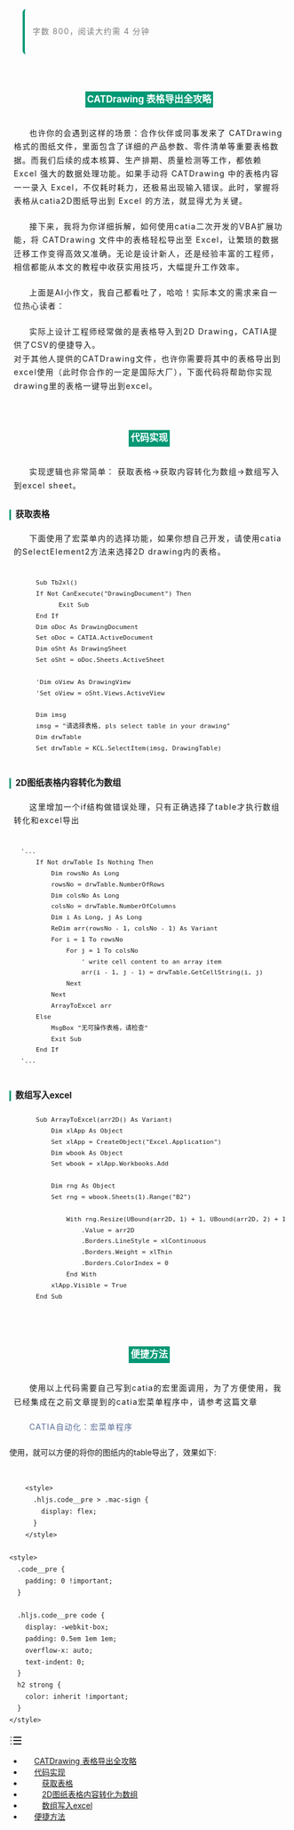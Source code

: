 <div data-v-bcdffb33="" class="relative flex-1 overflow-x-hidden transition-width w-0" style=""><div data-v-bcdffb33="" id="preview" class="preview-wrapper w-full p-5"><div data-v-bcdffb33="" id="output-wrapper" class="w-full output_night"><div data-v-bcdffb33="" class="preview border-x-1 shadow-xl w-[375px]"><section data-v-bcdffb33="" id="output" class="w-full"><section style="--md-primary-color: #009874; text-align: left; line-height: 1.75; font-family: -apple-system-font,BlinkMacSystemFont, Helvetica Neue, PingFang SC, Hiragino Sans GB , Microsoft YaHei UI , Microsoft YaHei ,Arial,sans-serif; font-size: 14px">
      <blockquote style="--md-primary-color: #009874; text-align: left; line-height: 1.75; font-family: -apple-system-font,BlinkMacSystemFont, Helvetica Neue, PingFang SC, Hiragino Sans GB , Microsoft YaHei UI , Microsoft YaHei ,Arial,sans-serif; font-size: 14px; font-style: normal; padding: 1em; border-left: 4px solid var(--md-primary-color); border-radius: 6px; color: rgba(0,0,0,0.5); background: var(--blockquote-background); margin-bottom: 1em;margin-top: 0">
        <p style="--md-primary-color: #009874; text-align: left; line-height: 1.75; font-family: -apple-system-font,BlinkMacSystemFont, Helvetica Neue, PingFang SC, Hiragino Sans GB , Microsoft YaHei UI , Microsoft YaHei ,Arial,sans-serif; font-size: 1em; display: block; letter-spacing: 0.1em; color: hsl(var(--foreground))">字数 800，阅读大约需 4 分钟</p>
      </blockquote>
    <h2 data-heading="true" style="--md-primary-color: #009874; text-align: center; line-height: 1.75; font-family: -apple-system-font,BlinkMacSystemFont, Helvetica Neue, PingFang SC, Hiragino Sans GB , Microsoft YaHei UI , Microsoft YaHei ,Arial,sans-serif; font-size: 16.8px; display: table; padding: 0 0.2em; margin: 4em auto 2em; color: #fff; background: var(--md-primary-color); font-weight: bold" id="0">CATDrawing 表格导出全攻略</h2><p style="--md-primary-color: #009874; text-align: left; line-height: 1.75; font-family: -apple-system-font,BlinkMacSystemFont, Helvetica Neue, PingFang SC, Hiragino Sans GB , Microsoft YaHei UI , Microsoft YaHei ,Arial,sans-serif; font-size: 14px; text-indent: 2em; margin: 1.5em 8px; letter-spacing: 0.1em; color: hsl(var(--foreground))">也许你的会遇到这样的场景：合作伙伴或同事发来了 CATDrawing 格式的图纸文件，里面包含了详细的产品参数、零件清单等重要表格数据。而我们后续的成本核算、生产排期、质量检测等工作，都依赖 Excel 强大的数据处理功能。如果手动将 CATDrawing 中的表格内容一一录入 Excel，不仅耗时耗力，还极易出现输入错误。此时，掌握将表格从catia2D图纸导出到 Excel 的方法，就显得尤为关键。</p><p style="--md-primary-color: #009874; text-align: left; line-height: 1.75; font-family: -apple-system-font,BlinkMacSystemFont, Helvetica Neue, PingFang SC, Hiragino Sans GB , Microsoft YaHei UI , Microsoft YaHei ,Arial,sans-serif; font-size: 14px; text-indent: 2em; margin: 1.5em 8px; letter-spacing: 0.1em; color: hsl(var(--foreground))">接下来，我将为你详细拆解，如何使用catia二次开发的VBA扩展功能，将 CATDrawing 文件中的表格轻松导出至 Excel，让繁琐的数据迁移工作变得高效又准确。无论是设计新人，还是经验丰富的工程师，相信都能从本文的教程中收获实用技巧，大幅提升工作效率。</p><p style="--md-primary-color: #009874; text-align: left; line-height: 1.75; font-family: -apple-system-font,BlinkMacSystemFont, Helvetica Neue, PingFang SC, Hiragino Sans GB , Microsoft YaHei UI , Microsoft YaHei ,Arial,sans-serif; font-size: 14px; text-indent: 2em; margin: 1.5em 8px; letter-spacing: 0.1em; color: hsl(var(--foreground))">上面是AI小作文，我自己都看吐了，哈哈！实际本文的需求来自一位热心读者：</p><p style="--md-primary-color: #009874; text-align: left; line-height: 1.75; font-family: -apple-system-font,BlinkMacSystemFont, Helvetica Neue, PingFang SC, Hiragino Sans GB , Microsoft YaHei UI , Microsoft YaHei ,Arial,sans-serif; font-size: 14px; text-indent: 2em; margin: 1.5em 8px; letter-spacing: 0.1em; color: hsl(var(--foreground))">实际上设计工程师经常做的是表格导入到2D Drawing，CATIA提供了CSV的便捷导入。<br>对于其他人提供的CATDrawing文件，也许你需要将其中的表格导出到excel使用（此时你合作的一定是国际大厂），下面代码将帮助你实现drawing里的表格一键导出到excel。</p><h2 data-heading="true" style="--md-primary-color: #009874; text-align: center; line-height: 1.75; font-family: -apple-system-font,BlinkMacSystemFont, Helvetica Neue, PingFang SC, Hiragino Sans GB , Microsoft YaHei UI , Microsoft YaHei ,Arial,sans-serif; font-size: 16.8px; display: table; padding: 0 0.2em; margin: 4em auto 2em; color: #fff; background: var(--md-primary-color); font-weight: bold" id="1">代码实现</h2><p style="--md-primary-color: #009874; text-align: left; line-height: 1.75; font-family: -apple-system-font,BlinkMacSystemFont, Helvetica Neue, PingFang SC, Hiragino Sans GB , Microsoft YaHei UI , Microsoft YaHei ,Arial,sans-serif; font-size: 14px; text-indent: 2em; margin: 1.5em 8px; letter-spacing: 0.1em; color: hsl(var(--foreground))">实现逻辑也非常简单： 获取表格→获取内容转化为数组→数组写入到excel sheet。</p><h3 data-heading="true" style="--md-primary-color: #009874; text-align: left; line-height: 1.2; font-family: -apple-system-font,BlinkMacSystemFont, Helvetica Neue, PingFang SC, Hiragino Sans GB , Microsoft YaHei UI , Microsoft YaHei ,Arial,sans-serif; font-size: 15.400000000000002px; padding-left: 8px; border-left: 3px solid var(--md-primary-color); margin: 2em 8px 0.75em 0; color: hsl(var(--foreground)); font-weight: bold" id="2">获取表格</h3><p style="--md-primary-color: #009874; text-align: left; line-height: 1.75; font-family: -apple-system-font,BlinkMacSystemFont, Helvetica Neue, PingFang SC, Hiragino Sans GB , Microsoft YaHei UI , Microsoft YaHei ,Arial,sans-serif; font-size: 14px; text-indent: 2em; margin: 1.5em 8px; letter-spacing: 0.1em; color: hsl(var(--foreground))">下面使用了宏菜单内的选择功能，如果你想自己开发，请使用catia的SelectElement2方法来选择2D drawing内的表格。</p><pre class="hljs code__pre" style="--md-primary-color: #009874; text-align: left; line-height: 1.5; font-family: -apple-system-font,BlinkMacSystemFont, Helvetica Neue, PingFang SC, Hiragino Sans GB , Microsoft YaHei UI , Microsoft YaHei ,Arial,sans-serif; font-size: 90%; overflow-x: auto; border-radius: 8px; padding: 1em; margin: 10px 8px"><span class="mac-sign" style="padding: 10px 14px 0;" hidden=""><svg xmlns="http://www.w3.org/2000/svg" version="1.1" x="0px" y="0px" width="45px" height="13px" viewBox="0 0 450 130">
    <ellipse cx="50" cy="65" rx="50" ry="52" stroke="rgb(220,60,54)" stroke-width="2" fill="rgb(237,108,96)"></ellipse>
    <ellipse cx="225" cy="65" rx="50" ry="52" stroke="rgb(218,151,33)" stroke-width="2" fill="rgb(247,193,81)"></ellipse>
    <ellipse cx="400" cy="65" rx="50" ry="52" stroke="rgb(27,161,37)" stroke-width="2" fill="rgb(100,200,86)"></ellipse>
  </svg></span><code class="language-" style="--md-primary-color: #009874; text-align: left; line-height: 1.75; font-family: Menlo, Operator Mono, Consolas, Monaco, monospace; font-size: 90%; margin: 0; white-space: nowrap">&nbsp;&nbsp;&nbsp;&nbsp;Sub&nbsp;Tb2xl()<br>&nbsp;&nbsp;&nbsp;&nbsp;If&nbsp;Not&nbsp;CanExecute("DrawingDocument")&nbsp;Then<br>&nbsp;&nbsp;&nbsp;&nbsp;&nbsp;&nbsp;&nbsp;&nbsp;&nbsp;&nbsp;Exit&nbsp;Sub<br>&nbsp;&nbsp;&nbsp;&nbsp;End&nbsp;If<br>&nbsp;&nbsp;&nbsp;&nbsp;Dim&nbsp;oDoc&nbsp;As&nbsp;DrawingDocument<br>&nbsp;&nbsp;&nbsp;&nbsp;Set&nbsp;oDoc&nbsp;=&nbsp;CATIA.ActiveDocument<br>&nbsp;&nbsp;&nbsp;&nbsp;Dim&nbsp;oSht&nbsp;As&nbsp;DrawingSheet<br>&nbsp;&nbsp;&nbsp;&nbsp;Set&nbsp;oSht&nbsp;=&nbsp;oDoc.Sheets.ActiveSheet<br>&nbsp;&nbsp;&nbsp;<br>&nbsp;&nbsp;&nbsp;&nbsp;'Dim&nbsp;oView&nbsp;As&nbsp;DrawingView<br>&nbsp;&nbsp;&nbsp;&nbsp;'Set&nbsp;oView&nbsp;=&nbsp;oSht.Views.ActiveView<br>&nbsp;&nbsp;&nbsp;&nbsp;<br>&nbsp;&nbsp;&nbsp;&nbsp;Dim&nbsp;imsg<br>&nbsp;&nbsp;&nbsp;&nbsp;imsg&nbsp;=&nbsp;"请选择表格,&nbsp;pls&nbsp;select&nbsp;table&nbsp;in&nbsp;your&nbsp;drawing"<br>&nbsp;&nbsp;&nbsp;&nbsp;Dim&nbsp;drwTable<br>&nbsp;&nbsp;&nbsp;&nbsp;Set&nbsp;drwTable&nbsp;=&nbsp;KCL.SelectItem(imsg,&nbsp;DrawingTable)</code></pre><h3 data-heading="true" style="--md-primary-color: #009874; text-align: left; line-height: 1.2; font-family: -apple-system-font,BlinkMacSystemFont, Helvetica Neue, PingFang SC, Hiragino Sans GB , Microsoft YaHei UI , Microsoft YaHei ,Arial,sans-serif; font-size: 15.400000000000002px; padding-left: 8px; border-left: 3px solid var(--md-primary-color); margin: 2em 8px 0.75em 0; color: hsl(var(--foreground)); font-weight: bold" id="3">2D图纸表格内容转化为数组</h3><p style="--md-primary-color: #009874; text-align: left; line-height: 1.75; font-family: -apple-system-font,BlinkMacSystemFont, Helvetica Neue, PingFang SC, Hiragino Sans GB , Microsoft YaHei UI , Microsoft YaHei ,Arial,sans-serif; font-size: 14px; text-indent: 2em; margin: 1.5em 8px; letter-spacing: 0.1em; color: hsl(var(--foreground))">这里增加一个if结构做错误处理，只有正确选择了table才执行数组转化和excel导出</p><pre class="hljs code__pre" style="--md-primary-color: #009874; text-align: left; line-height: 1.5; font-family: -apple-system-font,BlinkMacSystemFont, Helvetica Neue, PingFang SC, Hiragino Sans GB , Microsoft YaHei UI , Microsoft YaHei ,Arial,sans-serif; font-size: 90%; overflow-x: auto; border-radius: 8px; padding: 1em; margin: 10px 8px"><span class="mac-sign" style="padding: 10px 14px 0;" hidden=""><svg xmlns="http://www.w3.org/2000/svg" version="1.1" x="0px" y="0px" width="45px" height="13px" viewBox="0 0 450 130">
    <ellipse cx="50" cy="65" rx="50" ry="52" stroke="rgb(220,60,54)" stroke-width="2" fill="rgb(237,108,96)"></ellipse>
    <ellipse cx="225" cy="65" rx="50" ry="52" stroke="rgb(218,151,33)" stroke-width="2" fill="rgb(247,193,81)"></ellipse>
    <ellipse cx="400" cy="65" rx="50" ry="52" stroke="rgb(27,161,37)" stroke-width="2" fill="rgb(100,200,86)"></ellipse>
  </svg></span><code class="language-" style="--md-primary-color: #009874; text-align: left; line-height: 1.75; font-family: Menlo, Operator Mono, Consolas, Monaco, monospace; font-size: 90%; margin: 0; white-space: nowrap">'...<br>&nbsp;&nbsp;&nbsp;&nbsp;If&nbsp;Not&nbsp;drwTable&nbsp;Is&nbsp;Nothing&nbsp;Then<br>&nbsp;&nbsp;&nbsp;&nbsp;&nbsp;&nbsp;&nbsp;&nbsp;Dim&nbsp;rowsNo&nbsp;As&nbsp;Long<br>&nbsp;&nbsp;&nbsp;&nbsp;&nbsp;&nbsp;&nbsp;&nbsp;rowsNo&nbsp;=&nbsp;drwTable.NumberOfRows<br>&nbsp;&nbsp;&nbsp;&nbsp;&nbsp;&nbsp;&nbsp;&nbsp;Dim&nbsp;colsNo&nbsp;As&nbsp;Long<br>&nbsp;&nbsp;&nbsp;&nbsp;&nbsp;&nbsp;&nbsp;&nbsp;colsNo&nbsp;=&nbsp;drwTable.NumberOfColumns<br>&nbsp;&nbsp;&nbsp;&nbsp;&nbsp;&nbsp;&nbsp;&nbsp;Dim&nbsp;i&nbsp;As&nbsp;Long,&nbsp;j&nbsp;As&nbsp;Long<br>&nbsp;&nbsp;&nbsp;&nbsp;&nbsp;&nbsp;&nbsp;&nbsp;ReDim&nbsp;arr(rowsNo&nbsp;-&nbsp;1,&nbsp;colsNo&nbsp;-&nbsp;1)&nbsp;As&nbsp;Variant<br>&nbsp;&nbsp;&nbsp;&nbsp;&nbsp;&nbsp;&nbsp;&nbsp;For&nbsp;i&nbsp;=&nbsp;1&nbsp;To&nbsp;rowsNo<br>&nbsp;&nbsp;&nbsp;&nbsp;&nbsp;&nbsp;&nbsp;&nbsp;&nbsp;&nbsp;&nbsp;&nbsp;For&nbsp;j&nbsp;=&nbsp;1&nbsp;To&nbsp;colsNo<br>&nbsp;&nbsp;&nbsp;&nbsp;&nbsp;&nbsp;&nbsp;&nbsp;&nbsp;&nbsp;&nbsp;&nbsp;&nbsp;&nbsp;&nbsp;&nbsp;'&nbsp;write&nbsp;cell&nbsp;content&nbsp;to&nbsp;an&nbsp;array&nbsp;item<br>&nbsp;&nbsp;&nbsp;&nbsp;&nbsp;&nbsp;&nbsp;&nbsp;&nbsp;&nbsp;&nbsp;&nbsp;&nbsp;&nbsp;&nbsp;&nbsp;arr(i&nbsp;-&nbsp;1,&nbsp;j&nbsp;-&nbsp;1)&nbsp;=&nbsp;drwTable.GetCellString(i,&nbsp;j)<br>&nbsp;&nbsp;&nbsp;&nbsp;&nbsp;&nbsp;&nbsp;&nbsp;&nbsp;&nbsp;&nbsp;&nbsp;Next<br>&nbsp;&nbsp;&nbsp;&nbsp;&nbsp;&nbsp;&nbsp;&nbsp;Next<br>&nbsp;&nbsp;&nbsp;&nbsp;&nbsp;&nbsp;&nbsp;&nbsp;ArrayToExcel&nbsp;arr<br>&nbsp;&nbsp;&nbsp;&nbsp;Else<br>&nbsp;&nbsp;&nbsp;&nbsp;&nbsp;&nbsp;&nbsp;&nbsp;MsgBox&nbsp;"无可操作表格，请检查"<br>&nbsp;&nbsp;&nbsp;&nbsp;&nbsp;&nbsp;&nbsp;&nbsp;Exit&nbsp;Sub<br>&nbsp;&nbsp;&nbsp;&nbsp;End&nbsp;If<br>'...</code></pre><h3 data-heading="true" style="--md-primary-color: #009874; text-align: left; line-height: 1.2; font-family: -apple-system-font,BlinkMacSystemFont, Helvetica Neue, PingFang SC, Hiragino Sans GB , Microsoft YaHei UI , Microsoft YaHei ,Arial,sans-serif; font-size: 15.400000000000002px; padding-left: 8px; border-left: 3px solid var(--md-primary-color); margin: 2em 8px 0.75em 0; color: hsl(var(--foreground)); font-weight: bold" id="4">数组写入excel</h3><pre class="hljs code__pre" style="--md-primary-color: #009874; text-align: left; line-height: 1.5; font-family: -apple-system-font,BlinkMacSystemFont, Helvetica Neue, PingFang SC, Hiragino Sans GB , Microsoft YaHei UI , Microsoft YaHei ,Arial,sans-serif; font-size: 90%; overflow-x: auto; border-radius: 8px; padding: 1em; margin: 10px 8px"><span class="mac-sign" style="padding: 10px 14px 0;" hidden=""><svg xmlns="http://www.w3.org/2000/svg" version="1.1" x="0px" y="0px" width="45px" height="13px" viewBox="0 0 450 130">
    <ellipse cx="50" cy="65" rx="50" ry="52" stroke="rgb(220,60,54)" stroke-width="2" fill="rgb(237,108,96)"></ellipse>
    <ellipse cx="225" cy="65" rx="50" ry="52" stroke="rgb(218,151,33)" stroke-width="2" fill="rgb(247,193,81)"></ellipse>
    <ellipse cx="400" cy="65" rx="50" ry="52" stroke="rgb(27,161,37)" stroke-width="2" fill="rgb(100,200,86)"></ellipse>
  </svg></span><code class="language-" style="--md-primary-color: #009874; text-align: left; line-height: 1.75; font-family: Menlo, Operator Mono, Consolas, Monaco, monospace; font-size: 90%; margin: 0; white-space: nowrap">&nbsp;&nbsp;&nbsp;&nbsp;Sub&nbsp;ArrayToExcel(arr2D()&nbsp;As&nbsp;Variant)<br>&nbsp;&nbsp;&nbsp;&nbsp;&nbsp;&nbsp;&nbsp;&nbsp;Dim&nbsp;xlApp&nbsp;As&nbsp;Object<br>&nbsp;&nbsp;&nbsp;&nbsp;&nbsp;&nbsp;&nbsp;&nbsp;Set&nbsp;xlApp&nbsp;=&nbsp;CreateObject("Excel.Application")<br>&nbsp;&nbsp;&nbsp;&nbsp;&nbsp;&nbsp;&nbsp;&nbsp;Dim&nbsp;wbook&nbsp;As&nbsp;Object<br>&nbsp;&nbsp;&nbsp;&nbsp;&nbsp;&nbsp;&nbsp;&nbsp;Set&nbsp;wbook&nbsp;=&nbsp;xlApp.Workbooks.Add<br>&nbsp;&nbsp;&nbsp;&nbsp;&nbsp;&nbsp;&nbsp;&nbsp;<br>&nbsp;&nbsp;&nbsp;&nbsp;&nbsp;&nbsp;&nbsp;&nbsp;Dim&nbsp;rng&nbsp;As&nbsp;Object<br>&nbsp;&nbsp;&nbsp;&nbsp;&nbsp;&nbsp;&nbsp;&nbsp;Set&nbsp;rng&nbsp;=&nbsp;wbook.Sheets(1).Range("B2")<br>&nbsp;&nbsp;&nbsp;&nbsp;&nbsp;&nbsp;&nbsp;&nbsp;<br>&nbsp;&nbsp;&nbsp;&nbsp;&nbsp;&nbsp;&nbsp;&nbsp;&nbsp;&nbsp;&nbsp;&nbsp;With&nbsp;rng.Resize(UBound(arr2D,&nbsp;1)&nbsp;+&nbsp;1,&nbsp;UBound(arr2D,&nbsp;2)&nbsp;+&nbsp;1)<br>&nbsp;&nbsp;&nbsp;&nbsp;&nbsp;&nbsp;&nbsp;&nbsp;&nbsp;&nbsp;&nbsp;&nbsp;&nbsp;&nbsp;&nbsp;&nbsp;.Value&nbsp;=&nbsp;arr2D<br>&nbsp;&nbsp;&nbsp;&nbsp;&nbsp;&nbsp;&nbsp;&nbsp;&nbsp;&nbsp;&nbsp;&nbsp;&nbsp;&nbsp;&nbsp;&nbsp;.Borders.LineStyle&nbsp;=&nbsp;xlContinuous<br>&nbsp;&nbsp;&nbsp;&nbsp;&nbsp;&nbsp;&nbsp;&nbsp;&nbsp;&nbsp;&nbsp;&nbsp;&nbsp;&nbsp;&nbsp;&nbsp;.Borders.Weight&nbsp;=&nbsp;xlThin<br>&nbsp;&nbsp;&nbsp;&nbsp;&nbsp;&nbsp;&nbsp;&nbsp;&nbsp;&nbsp;&nbsp;&nbsp;&nbsp;&nbsp;&nbsp;&nbsp;.Borders.ColorIndex&nbsp;=&nbsp;0<br>&nbsp;&nbsp;&nbsp;&nbsp;&nbsp;&nbsp;&nbsp;&nbsp;&nbsp;&nbsp;&nbsp;&nbsp;End&nbsp;With<br>&nbsp;&nbsp;&nbsp;&nbsp;&nbsp;&nbsp;&nbsp;&nbsp;xlApp.Visible&nbsp;=&nbsp;True<br>&nbsp;&nbsp;&nbsp;&nbsp;End&nbsp;Sub</code></pre><h2 data-heading="true" style="--md-primary-color: #009874; text-align: center; line-height: 1.75; font-family: -apple-system-font,BlinkMacSystemFont, Helvetica Neue, PingFang SC, Hiragino Sans GB , Microsoft YaHei UI , Microsoft YaHei ,Arial,sans-serif; font-size: 16.8px; display: table; padding: 0 0.2em; margin: 4em auto 2em; color: #fff; background: var(--md-primary-color); font-weight: bold" id="5">便捷方法</h2><p style="--md-primary-color: #009874; text-align: left; line-height: 1.75; font-family: -apple-system-font,BlinkMacSystemFont, Helvetica Neue, PingFang SC, Hiragino Sans GB , Microsoft YaHei UI , Microsoft YaHei ,Arial,sans-serif; font-size: 14px; text-indent: 2em; margin: 1.5em 8px; letter-spacing: 0.1em; color: hsl(var(--foreground))">使用以上代码需要自己写到catia的宏里面调用，为了方便使用，我已经集成在之前文章提到的catia宏菜单程序中，请参考这篇文章</p><p style="--md-primary-color: #009874; text-align: left; line-height: 1.75; font-family: -apple-system-font,BlinkMacSystemFont, Helvetica Neue, PingFang SC, Hiragino Sans GB , Microsoft YaHei UI , Microsoft YaHei ,Arial,sans-serif; font-size: 14px; text-indent: 2em; margin: 1.5em 8px; letter-spacing: 0.1em; color: hsl(var(--foreground))"><a href="https://mp.weixin.qq.com/s?__biz=MzU5MTk1MDUwNg==&amp;mid=2247484525&amp;idx=1&amp;sn=554a37aff4bc876424043a9aa5968d6d&amp;scene=21#wechat_redirect" title="CATIA自动化：宏菜单程序" style="--md-primary-color: #009874; text-align: left; line-height: 1.75; font-family: -apple-system-font,BlinkMacSystemFont, Helvetica Neue, PingFang SC, Hiragino Sans GB , Microsoft YaHei UI , Microsoft YaHei ,Arial,sans-serif; font-size: 14px; color: #576b95; text-decoration: none">CATIA自动化：宏菜单程序</a>&nbsp;&nbsp;</p>使用，就可以方便的将你的图纸内的table导出了，效果如下:<br><figure style="--md-primary-color: #009874; text-align: left; line-height: 1.75; font-family: -apple-system-font,BlinkMacSystemFont, Helvetica Neue, PingFang SC, Hiragino Sans GB , Microsoft YaHei UI , Microsoft YaHei ,Arial,sans-serif; font-size: 14px; margin: 1.5em 8px; color: hsl(var(--foreground))"><img style="--md-primary-color: #009874; text-align: left; line-height: 1.75; font-family: -apple-system-font,BlinkMacSystemFont, Helvetica Neue, PingFang SC, Hiragino Sans GB , Microsoft YaHei UI , Microsoft YaHei ,Arial,sans-serif; font-size: 14px; display: block; max-width: 100%; margin: 0.1em auto 0.5em; border-radius: 4px" src="_Assets/PixPin_2025-05-29_18-32-49.gif" title="null" alt=""><figcaption style="--md-primary-color: #009874; text-align: center; line-height: 1.75; font-family: -apple-system-font,BlinkMacSystemFont, Helvetica Neue, PingFang SC, Hiragino Sans GB , Microsoft YaHei UI , Microsoft YaHei ,Arial,sans-serif; font-size: 0.8em; color: #888"></figcaption></figure>
    <style>
      .preview-wrapper pre::before {
        position: absolute;
        top: 0;
        right: 0;
        color: #ccc;
        text-align: center;
        font-size: 0.8em;
        padding: 5px 10px 0;
        line-height: 15px;
        height: 15px;
        font-weight: 600;
      }
    </style>
  
        <style>
          .hljs.code__pre > .mac-sign {
            display: flex;
          }
        </style>
      
    <style>
      .code__pre {
        padding: 0 !important;
      }

      .hljs.code__pre code {
        display: -webkit-box;
        padding: 0.5em 1em 1em;
        overflow-x: auto;
        text-indent: 0;
      }
      h2 strong {
        color: inherit !important;
      }
    </style>
  </section></section><!----></div></div><!----></div><div data-v-bcdffb33="" class="bg-background absolute left-0 top-0 border rounded-2 rounded-lt-none p-2 text-sm shadow"><svg xmlns="http://www.w3.org/2000/svg" width="24" height="24" viewBox="0 0 24 24" fill="none" stroke="currentColor" stroke-width="2" stroke-linecap="round" stroke-linejoin="round" class="lucide lucide-list-icon size-6"><path d="M3 12h.01"></path><path d="M3 18h.01"></path><path d="M3 6h.01"></path><path d="M8 12h13"></path><path d="M8 18h13"></path><path d="M8 6h13"></path></svg><ul class="overflow-auto transition-all max-h-0 w-0"><li class="line-clamp-1 py-1 leading-6 hover:bg-gray-300 dark:hover:bg-gray-600" style="padding-left: 1.5em;"><a href="#0">CATDrawing 表格导出全攻略</a></li><li class="line-clamp-1 py-1 leading-6 hover:bg-gray-300 dark:hover:bg-gray-600" style="padding-left: 1.5em;"><a href="#1">代码实现</a></li><li class="line-clamp-1 py-1 leading-6 hover:bg-gray-300 dark:hover:bg-gray-600" style="padding-left: 2.5em;"><a href="#2">获取表格</a></li><li class="line-clamp-1 py-1 leading-6 hover:bg-gray-300 dark:hover:bg-gray-600" style="padding-left: 2.5em;"><a href="#3">2D图纸表格内容转化为数组</a></li><li class="line-clamp-1 py-1 leading-6 hover:bg-gray-300 dark:hover:bg-gray-600" style="padding-left: 2.5em;"><a href="#4">数组写入excel</a></li><li class="line-clamp-1 py-1 leading-6 hover:bg-gray-300 dark:hover:bg-gray-600" style="padding-left: 1.5em;"><a href="#5">便捷方法</a></li></ul></div></div>